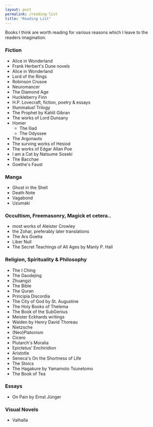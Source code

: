 ```yaml
---
layout: post
permalink: /reading-list
title: "Reading List"
---
```


Books I think are worth reading for various reasons which I leave to the readers imagination.

### Fiction

* Alice in Wonderland
* Frank Herbert's Dune novels
* Alice in Wonderland
* Lord of the Rings
* Robinson Crusoe
* Neuromancer
* The Diamond Age
* Huckleberry Finn
* H.P. Lovecraft, fiction, poetry & essays
* Illuminatus! Trilogy
* The Prophet by Kahlil Gibran
* The works of Lord Dunsany
* Homer
  * The Iliad
  * The Odyssee
* The Argonauts
* The surving works of Hesiod
* The works of Edgar Allan Poe
* I am a Cat by Natsume Soseki
* The Bacchae
* Goethe's Faust

### Manga

* Ghost in the Shell
* Death Note
* Vagabond
* Uzumaki

### Occultism, Freemasonry, Magick et cetera..

* most works of Aleister Crowley
* the Zohar, preferably later translations
* The Ars Goetia
* Liber Null
* The Secret Teachings of All Ages by Manly P. Hall

### Religion, Spirituality & Philosophy

* The I Ching 
* The Daodejing
* Zhuangzi
* The Bible
* The Quran
* Principia Discordia
* The City of God by St. Augustine
* The Holy Books of Thelema
* The Book of the SubGenius
* Meister Eckhards writings
* Walden by Henry David Thoreau
* Nietzsche
* (Neo)Platonism
* Cicero
* Plutarch's Moralia
* Epictetus' Enchiridion
* Aristotle
* Seneca's On the Shortness of Life
* The Stoics
* The Hagakure by Yamamoto Tsunetomo
* The Book of Tea

### Essays

* On Pain by Ernst Jünger

### Visual Novels

* Valhalla
